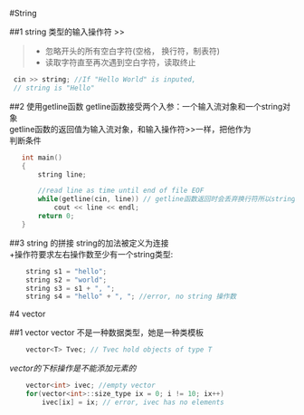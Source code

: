 #String

##1 string 类型的输入操作符 >> 
>* 忽略开头的所有空白字符(空格， 换行符，制表符)
>* 读取字符直至再次遇到空白字符，读取终止

```C
 cin >> string; //If "Hello World" is inputed, 
 // string is "Hello"  
```

##2 使用getline函数
getline函数接受两个入参：一个输入流对象和一个string对象  
getline函数的返回值为输入流对象，和输入操作符>>一样，把他作为  
判断条件

```C
   int main()
   {
       string line;

       //read line as time until end of file EOF
       while(getline(cin, line)) // getline函数返回时会丢弃换行符所以string不含换行符
           cout << line << endl;
       return 0;
   }
```

##3 string 的拼接 
string的加法被定义为连接  
+操作符要求左右操作数至少有一个string类型:  
```C
    string s1 = "hello";
    string s2 = "world";
    string s3 = s1 + ", ";
    string s4 = "hello" + ", "; //error, no string 操作数
```

#4 vector

##1 vector
    vector 不是一种数据类型，她是一种类模板
```C
    vector<T> Tvec; // Tvec hold objects of type T
```

*vector的下标操作是不能添加元素的*
```C
    vector<int> ivec; //empty vector
    for(vector<int>::size_type ix = 0; i != 10; ix++)
        ivec[ix] = ix; // error, ivec has no elements
```
